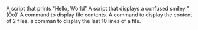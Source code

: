 A script that prints “Hello, World”
A script that displays a confused smiley "(Ôo)'
A command to display file contents.
A command to display the content of 2 files.
a comman to display the last 10 lines of a file.
